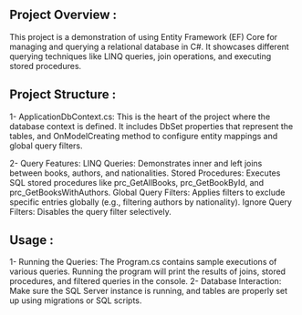 ## Project Overview :
  This project is a demonstration of using Entity Framework (EF) Core for managing and querying a relational database in C#. 
  It showcases different querying techniques like LINQ queries, join operations, and executing stored procedures.

## Project Structure :
 1- ApplicationDbContext.cs: This is the heart of the project where the database context is defined. 
    It includes DbSet properties that represent the tables, and OnModelCreating method to configure entity mappings and global query filters.
    
 2- Query Features:
        LINQ Queries: Demonstrates inner and left joins between books, authors, and nationalities.
        Stored Procedures: Executes SQL stored procedures like prc_GetAllBooks, prc_GetBookById, and prc_GetBooksWithAuthors.
        Global Query Filters: Applies filters to exclude specific entries globally (e.g., filtering authors by nationality).
        Ignore Query Filters: Disables the query filter selectively.

## Usage :
   1- Running the Queries: The Program.cs contains sample executions of various queries. Running the program will print the results of joins, stored procedures, and filtered queries in the console.
   2- Database Interaction: Make sure the SQL Server instance is running, and tables are properly set up using migrations or SQL scripts.
